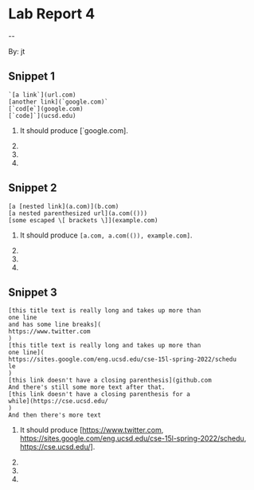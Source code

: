 # Lab Report 4
--

By: jt

## Snippet 1

```
`[a link`](url.com)
[another link](`google.com)`
[`cod[e`](google.com)
[`code]`](ucsd.edu)
```

1. It should produce [`google.com].

2. 

3. 

4. 

## Snippet 2

```
[a [nested link](a.com)](b.com)
[a nested parenthesized url](a.com(()))
[some escaped \[ brackets \]](example.com)
```

1. It should produce `[a.com, a.com(()), example.com]`.

2. 

3. 

4. 

## Snippet 3

```
[this title text is really long and takes up more than
one line
and has some line breaks](
https://www.twitter.com
)
[this title text is really long and takes up more than
one line](
https://sites.google.com/eng.ucsd.edu/cse-15l-spring-2022/schedu
le
)
[this link doesn't have a closing parenthesis](github.com
And there's still some more text after that.
[this link doesn't have a closing parenthesis for a
while](https://cse.ucsd.edu/
)
And then there's more text
```

1. It should produce [https://www.twitter.com, https://sites.google.com/eng.ucsd.edu/cse-15l-spring-2022/schedu, https://cse.ucsd.edu/].

2. 

3. 

4. 